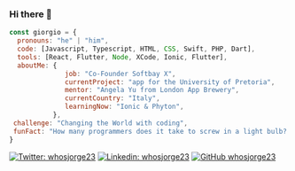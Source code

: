 ### Hi there 👋

<!--
**whosjorge23/whosjorge23** is a ✨ _special_ ✨ repository because its `README.md` (this file) appears on your GitHub profile.

- 🔭 I’m currently working on an app for the University of Pretoria.
- 🌱 I’m currently learning Ionic.
- 👯 I’m looking to collaborate on Swift and Javascript.
- 🤔 I’m looking for help with Ionic.
- 💬 Ask me about anything.
- 📫 How to reach me: jorge_upa@msn.com.
- ⚡ Fun fact: How many programmers does it take to screw in a light bulb? ... None. It's a hardware problem.
- 😄 Pronouns: ...
-->

```javascript
const giorgio = {
  pronouns: "he" | "him",
  code: [Javascript, Typescript, HTML, CSS, Swift, PHP, Dart],
  tools: [React, Flutter, Node, XCode, Ionic, Flutter],
  aboutMe: {
              job: "Co-Founder Softbay X",
              currentProject: "app for the University of Pretoria",
              mentor: "Angela Yu from London App Brewery",
              currentCountry: "Italy",
              learningNow: "Ionic & Phyton",
           },
 challenge: "Changing the World with coding",
 funFact: "How many programmers does it take to screw in a light bulb? ... None. It's a hardware problem."
}
```

[![Twitter: whosjorge23](https://img.shields.io/twitter/follow/whosjorge23?style=social)](https://twitter.com/whosjorge23)
[![Linkedin: whosjorge23](https://img.shields.io/badge/-whosjorge23-blue?style=flat-square&logo=Linkedin&logoColor=white&link=https://www.linkedin.com/in/giorgio-maria-giannotta/)](https://www.linkedin.com/in/giorgio-maria-giannotta/)
[![GitHub whosjorge23](https://img.shields.io/github/followers/whosjorge23?label=follow&style=social)](https://github.com/whosjorge23)
